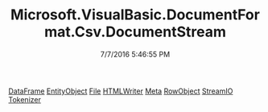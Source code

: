 ﻿---
title: Microsoft.VisualBasic.DocumentFormat.Csv.DocumentStream
date: 7/7/2016 5:46:55 PM
---

[DataFrame](T-Microsoft.VisualBasic.DocumentFormat.Csv.DocumentStream.DataFrame.html)
[EntityObject](T-Microsoft.VisualBasic.DocumentFormat.Csv.DocumentStream.EntityObject.html)
[File](T-Microsoft.VisualBasic.DocumentFormat.Csv.DocumentStream.File.html)
[HTMLWriter](T-Microsoft.VisualBasic.DocumentFormat.Csv.DocumentStream.HTMLWriter.html)
[Meta](T-Microsoft.VisualBasic.DocumentFormat.Csv.DocumentStream.Meta.html)
[RowObject](T-Microsoft.VisualBasic.DocumentFormat.Csv.DocumentStream.RowObject.html)
[StreamIO](T-Microsoft.VisualBasic.DocumentFormat.Csv.DocumentStream.StreamIO.html)
[Tokenizer](T-Microsoft.VisualBasic.DocumentFormat.Csv.DocumentStream.Tokenizer.html)
